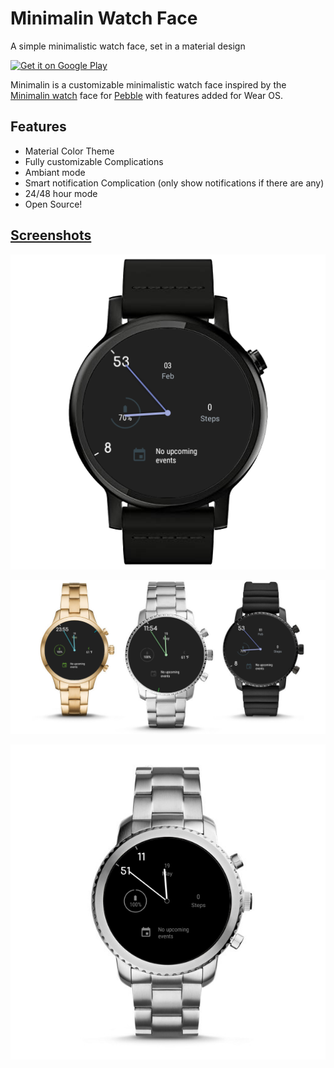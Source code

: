 # Minimalin Watch Face

A simple minimalistic watch face, set in a material design

<a href="https://play.google.com/store/apps/details?id=com.vorsk.minimalin">
    <img alt="Get it on Google Play"
        height="80"
        src="https://play.google.com/intl/en_us/badges/images/generic/en_badge_web_generic.png" />
</a>

Minimalin is a customizable minimalistic watch face inspired by the [Minimalin watch](https://github.com/GringerApps/minimalin) face for [Pebble](https://apps.rebble.io/en_US/application/56f93a5361a01637e5000036?section=watchfaces) with features added for Wear OS.

## Features

* Material Color Theme
* Fully customizable Complications
* Ambiant mode
* Smart notification Complication (only show notifications if there are any)
* 24/48 hour mode
* Open Source!

## [Screenshots](art/screenshots/)

![Minimalin Watch face](art/out/out-icon.png)

![Minimalin Watch face](art/out/out-3.png)

![Minimalin Watch face](art/out/out-single.png)
